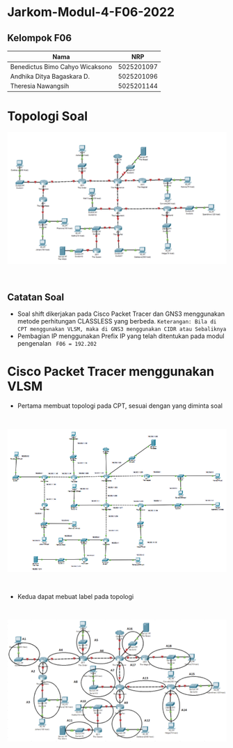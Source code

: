 # Jarkom-Modul-4-F06-2022

## Kelompok F06

|               Nama               |      NRP      |
| -------------------------------- | ------------- |
| Benedictus Bimo Cahyo Wicaksono  |  5025201097   |  
| Andhika Ditya Bagaskara D.       |  5025201096   |
| Theresia Nawangsih               |  5025201144   |

# Topologi Soal
<p align="center">
  <img src="img/topologi_soal.png" width="600">
</p><br>

## Catatan Soal
- Soal shift dikerjakan pada Cisco Packet Tracer dan GNS3 menggunakan metode perhitungan CLASSLESS yang berbeda.
`Keterangan: Bila di CPT menggunakan VLSM, maka di GNS3 menggunakan CIDR atau Sebaliknya`
- Pembagian IP menggunakan Prefix IP yang telah ditentukan pada modul pengenalan
` F06 = 192.202`

# Cisco Packet Tracer menggunakan VLSM
- Pertama membuat topologi pada CPT, sesuai dengan yang diminta soal
<br>
<p align="center">
  <img src="img/topologi_cpt.png" width="600">
</p><br>

- Kedua dapat mebuat label pada topologi
<br>
<p align="center">
  <img src="img/labeling.png" width="600">
</p><br>
